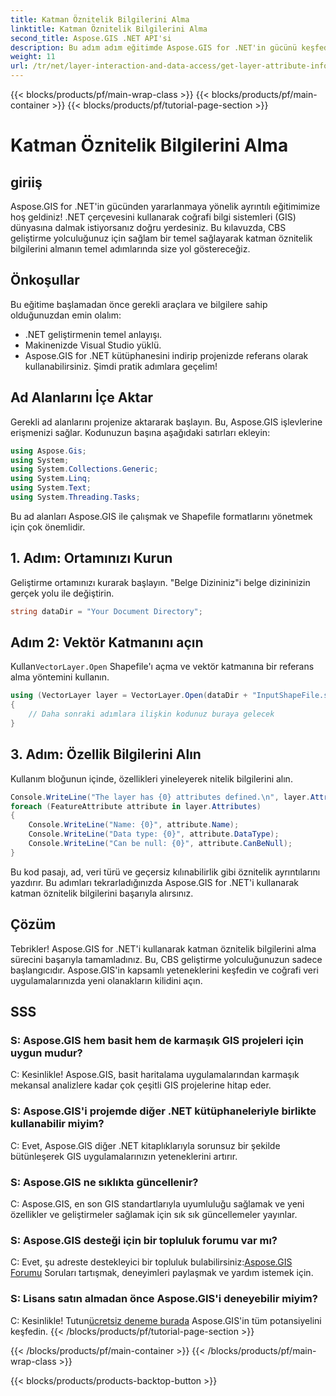 ```yaml
---
title: Katman Öznitelik Bilgilerini Alma
linktitle: Katman Öznitelik Bilgilerini Alma
second_title: Aspose.GIS .NET API'si
description: Bu adım adım eğitimde Aspose.GIS for .NET'in gücünü keşfedin. Katman öznitelik bilgilerini zahmetsizce alın. Şimdi ücretsiz deneme sürümünü indirin!
weight: 11
url: /tr/net/layer-interaction-and-data-access/get-layer-attribute-information/
---
```


{{< blocks/products/pf/main-wrap-class >}}
{{< blocks/products/pf/main-container >}}
{{< blocks/products/pf/tutorial-page-section >}}

# Katman Öznitelik Bilgilerini Alma

## giriiş
Aspose.GIS for .NET'in gücünden yararlanmaya yönelik ayrıntılı eğitimimize hoş geldiniz! .NET çerçevesini kullanarak coğrafi bilgi sistemleri (GIS) dünyasına dalmak istiyorsanız doğru yerdesiniz. Bu kılavuzda, CBS geliştirme yolculuğunuz için sağlam bir temel sağlayarak katman öznitelik bilgilerini almanın temel adımlarında size yol göstereceğiz.
## Önkoşullar
Bu eğitime başlamadan önce gerekli araçlara ve bilgilere sahip olduğunuzdan emin olalım:
- .NET geliştirmenin temel anlayışı.
- Makinenizde Visual Studio yüklü.
- Aspose.GIS for .NET kütüphanesini indirip projenizde referans olarak kullanabilirsiniz.
Şimdi pratik adımlara geçelim!
## Ad Alanlarını İçe Aktar
Gerekli ad alanlarını projenize aktararak başlayın. Bu, Aspose.GIS işlevlerine erişmenizi sağlar. Kodunuzun başına aşağıdaki satırları ekleyin:
```csharp
using Aspose.Gis;
using System;
using System.Collections.Generic;
using System.Linq;
using System.Text;
using System.Threading.Tasks;
```
Bu ad alanları Aspose.GIS ile çalışmak ve Shapefile formatlarını yönetmek için çok önemlidir.
## 1. Adım: Ortamınızı Kurun
Geliştirme ortamınızı kurarak başlayın. "Belge Dizininiz"i belge dizininizin gerçek yolu ile değiştirin.
```csharp
string dataDir = "Your Document Directory";
```
## Adım 2: Vektör Katmanını açın
 Kullan`VectorLayer.Open` Shapefile'ı açma ve vektör katmanına bir referans alma yöntemini kullanın.
```csharp
using (VectorLayer layer = VectorLayer.Open(dataDir + "InputShapeFile.shp", Drivers.Shapefile))
{
    // Daha sonraki adımlara ilişkin kodunuz buraya gelecek
}
```
## 3. Adım: Özellik Bilgilerini Alın
Kullanım bloğunun içinde, özellikleri yineleyerek nitelik bilgilerini alın.
```csharp
Console.WriteLine("The layer has {0} attributes defined.\n", layer.Attributes.Count);
foreach (FeatureAttribute attribute in layer.Attributes)
{
    Console.WriteLine("Name: {0}", attribute.Name);
    Console.WriteLine("Data type: {0}", attribute.DataType);
    Console.WriteLine("Can be null: {0}", attribute.CanBeNull);
}
```
Bu kod pasajı, ad, veri türü ve geçersiz kılınabilirlik gibi öznitelik ayrıntılarını yazdırır.
Bu adımları tekrarladığınızda Aspose.GIS for .NET'i kullanarak katman öznitelik bilgilerini başarıyla alırsınız.
## Çözüm
Tebrikler! Aspose.GIS for .NET'i kullanarak katman öznitelik bilgilerini alma sürecini başarıyla tamamladınız. Bu, CBS geliştirme yolculuğunuzun sadece başlangıcıdır. Aspose.GIS'in kapsamlı yeteneklerini keşfedin ve coğrafi veri uygulamalarınızda yeni olanakların kilidini açın.

## SSS
### S: Aspose.GIS hem basit hem de karmaşık GIS projeleri için uygun mudur?
C: Kesinlikle! Aspose.GIS, basit haritalama uygulamalarından karmaşık mekansal analizlere kadar çok çeşitli GIS projelerine hitap eder.
### S: Aspose.GIS'i projemde diğer .NET kütüphaneleriyle birlikte kullanabilir miyim?
C: Evet, Aspose.GIS diğer .NET kitaplıklarıyla sorunsuz bir şekilde bütünleşerek GIS uygulamalarınızın yeteneklerini artırır.
### S: Aspose.GIS ne sıklıkta güncellenir?
C: Aspose.GIS, en son GIS standartlarıyla uyumluluğu sağlamak ve yeni özellikler ve geliştirmeler sağlamak için sık sık güncellemeler yayınlar.
### S: Aspose.GIS desteği için bir topluluk forumu var mı?
 C: Evet, şu adreste destekleyici bir topluluk bulabilirsiniz:[Aspose.GIS Forumu](https://forum.aspose.com/c/gis/33) Soruları tartışmak, deneyimleri paylaşmak ve yardım istemek için.
### S: Lisans satın almadan önce Aspose.GIS'i deneyebilir miyim?
 C: Kesinlikle! Tutun[ücretsiz deneme burada](https://releases.aspose.com/) Aspose.GIS'in tüm potansiyelini keşfedin.
{{< /blocks/products/pf/tutorial-page-section >}}

{{< /blocks/products/pf/main-container >}}
{{< /blocks/products/pf/main-wrap-class >}}

{{< blocks/products/products-backtop-button >}}
